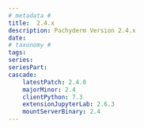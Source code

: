 ```yaml
---
# metadata # 
title:  2.4.x
description: Pachyderm Version 2.4.x 
date: 
# taxonomy #
tags:
series:
seriesPart:
cascade:
    latestPatch: 2.4.0
    majorMinor: 2.4
    clientPython: 7.3
    extensionJupyterLab: 2.6.3
    mountServerBinary: 2.4
---
```

